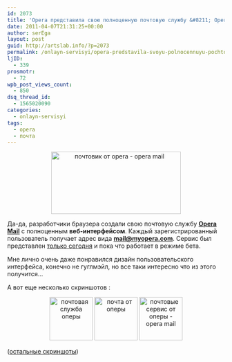 ```yaml
---
id: 2073
title: 'Opera представила свою полноценную почтовую службу &#8211; Opera Mail'
date: 2011-04-07T21:31:25+00:00
author: serEga
layout: post
guid: http://artslab.info/?p=2073
permalink: /onlayn-servisyi/opera-predstavila-svoyu-polnocennuyu-pochtovuyu-sluzhbu-opera-mail/
ljID:
  - 339
prosmotr:
  - 72
wpb_post_views_count:
  - 850
dsq_thread_id:
  - 1565020090
categories:
  - onlayn-servisyi
tags:
  - opera
  - почта
---
```

<center>
  <a href="http://artslab.info/wp-content/uploads/opera_mail01.jpg"><img src="http://artslab.info/wp-content/uploads/opera_mail01-300x144.jpg" alt="почтовик от opera - opera mail" title="opera_mail0" width="300" height="144" class="alignnone size-medium wp-image-2088" srcset="http://googledrive.com/host/0B9lHVSSSdxdxd0hjdUdmRzY3Tjg/opera_mail01-300x144.jpg 300w, http://googledrive.com/host/0B9lHVSSSdxdxd0hjdUdmRzY3Tjg/opera_mail01.jpg 764w" sizes="(max-width: 300px) 100vw, 300px" /></a>
</center>

Да-да, разработчики браузера создали свою почтовую службу [**Opera Mail**](https://mail.opera.com/) с полноценным **веб-интерфейсом**. Каждый зарегистрированный пользователь получает адрес вида **mail@myopera.com**. Сервис был представлен [только сегодня](http://my.opera.com/mailteam/blog/welcome-to-my-opera-mail) и пока что работает в режиме бета.

Мне лично очень даже понравился дизайн пользовательского интерфейса, конечно не гуглмэйл, но все таки интересно что из этого получится&#8230;

А вот еще несколько скриншотов :

<center>
  <a href="http://artslab.info/wp-content/uploads/opera_mail.png"><img src="http://artslab.info/wp-content/uploads/opera_mail-100x100.png" alt="почтовая служба оперы" title="opera_mail" width="100" height="100" class="alignnone size-medium wp-image-2076" /></a> <a href="http://artslab.info/wp-content/uploads/opera_mail2.png"><img src="http://artslab.info/wp-content/uploads/opera_mail2-100x100.png" alt="почта от оперы" title="opera_mail2" width="100" height="100" class="alignnone size-medium wp-image-2075" /></a> <a href="http://artslab.info/wp-content/uploads/opera_mail3.png"><img src="http://artslab.info/wp-content/uploads/opera_mail3-100x100.png" alt="почтовые сервис от оперы - opera mail" title="opera_mail3" width="100" height="100" class="alignnone size-medium wp-image-2077" /></a>
</center>

([остальные скриншоты](http://my.opera.com/Tamil/albums/slideshow/?album=6510742&picture=99198732))